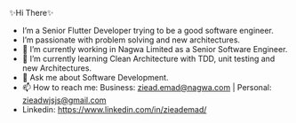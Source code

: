 ✨Hi There✨
* I’m a Senior Flutter Developer trying to be a good software engineer.
* I’m passionate with problem solving and new architectures.
* 🔭 I’m currently working in Nagwa Limited as a Senior Software Engineer.
* 🌱 I’m currently learning Clean Architecture with TDD, unit testing and new Architectures.
* 💬 Ask me about Software Development.
* 📫 How to reach me: Business: ziead.emad@nagwa.com | Personal: zieadwjsjs@gmail.com 
* Linkedin: https://www.linkedin.com/in/zieademad/
